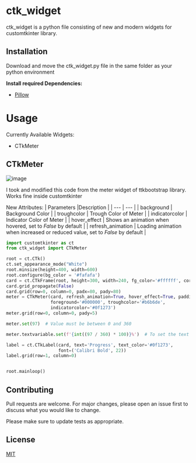 # ctk_widget

ctk_widget is a python file consisting of new and modern widgets for customtkinter library.

## Installation

Download and move the ctk_widget.py file in the same folder as your python environment

**Install required Dependencies:**

- [Pillow](https://pillow.readthedocs.io/en/latest/installation.html)


# Usage
Currently Available Widgets:
- CTkMeter

## CTkMeter
![image](https://github.com/anamite/ctk_widget/assets/77412636/d52ec4e3-8141-40dc-9ed4-11e45061fc9e)

I took and modified this code from the meter widget of ttkbootstrap library.
Works fine inside customtkinter

New Attributes:
| Parameters |Description |
| --- | --- |
| background | Background Color |
|  troughcolor | Trough Color of Meter |
|  indicatorcolor | Indicator Color of Meter |
|  hover_effect | Shows an animation when hovered, set to *False* by default |
|  refresh_animation | Loading animation when increased or reduced value, set to *False* by default |


```python
import customtkinter as ct
from ctk_widget import CTkMeter

root = ct.CTk()
ct.set_appearance_mode("White")
root.minsize(height=400, width=600)
root.configure(bg_color = '#fafafa')
card = ct.CTkFrame(root, height=300, width=240, fg_color='#ffffff', corner_radius=8)
card.grid_propagate(False)
card.grid(row=0, column=0, padx=80, pady=80)
meter = CTkMeter(card, refresh_animation=True, hover_effect=True, padding=19, background='#ffffff',
                 foreground='#000000', troughcolor='#b6b6de',
                 indicatorcolor='#0f1273')
meter.grid(row=0, column=0, pady=5)

meter.set(97)  # Value must be between 0 and 360

meter.textvariable.set(f'{int((97 / 360) * 100)}%')  # To set the text in middle

label = ct.CTkLabel(card, text='Progress', text_color='#0f1273',
                    font=('Calibri Bold', 22))
label.grid(row=1, column=0)


root.mainloop()

```

## Contributing

Pull requests are welcome. For major changes, please open an issue first
to discuss what you would like to change.

Please make sure to update tests as appropriate.

## License

[MIT](https://choosealicense.com/licenses/mit/)
